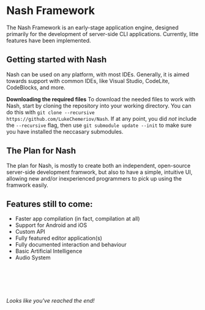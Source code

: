 # Nash Framework

The Nash Framework is an early-stage application engine, designed primarily for the development of server-side CLI applications. Currently, litte features have been implemented. 

## Getting started with Nash

Nash can be used on any platform, with most IDEs. Generally, it is aimed towards support with common IDEs, like Visual Studio, CodeLite, CodeBlocks, and more.

**Downloading the required files**
To download the needed files to work with Nash, start by cloning the repository into your working directory. You can do this with `git clone --recursive https://github.com/LukeChemeriov/Nash`.
If at any point, you did *not* include the `--recursive` flag, then use `git submodule update --init` to make sure you have installed the neccasary submodules.

## The Plan for Nash

The plan for Nash, is mostly to create both an independent, open-source server-side development framwork, but also to have a simple, intuitive UI, allowing new and/or inexperienced programmers to pick up using the framwork easily. 


## Features still to come:
<ul>
<li>Faster app compilation (in fact, compilation at all)</li>
<li>Support for Android and iOS</li>
<li>Custom API</li>
<li>Fully featured editor application(s)</li>
<li>Fully documented interaction and behaviour</li>
<li>Basic Artificial Intelligence</li>
<li>Audio System</li>
</ul>

<br><br><br><br>





*Looks like you've reached the end!*
